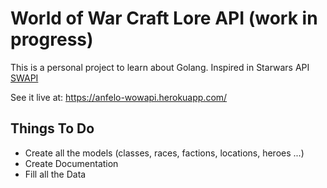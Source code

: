 # World of War Craft Lore API (work in progress)

This is a personal project to learn about Golang. Inspired in Starwars API [SWAPI](https://swapi.dev/)

See it live at: https://anfelo-wowapi.herokuapp.com/

## Things To Do

- Create all the models (classes, races, factions, locations, heroes ...)
- Create Documentation
- Fill all the Data
